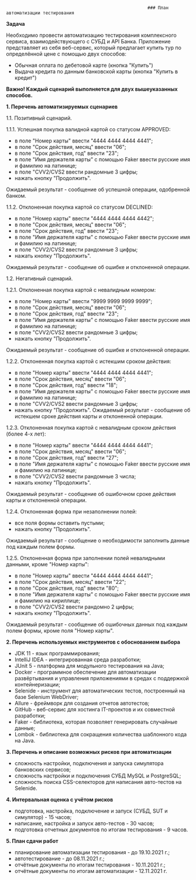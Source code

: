                                                           ### План автоматизации тестирования

**Задача**

Необходимо провести автоматизацию тестирования комплексного сервиса, взаимодействующего с СУБД и API Банка.
Приложение представляет из себя веб-сервис, который предлагает купить тур по определённой цене с помощью двух способов:

- Обычная оплата по дебетовой карте (кнопка "Купить")
- Выдача кредита по данным банковской карты (кнопка "Купить в кредит")

**Важно! Каждый сценарий выполняется для двух вышеуказанных способов.**

**1. Перечень автоматизируемых сценариев**

1.1. Позитивный сценарий.

1.1.1. Успешная покупка валидной картой со статусом APPROVED:

- в поле "Номер карты" ввести "4444 4444 4444 4441";
- в поле "Срок действия, месяц" ввести "06";
- в поле "Срок действия, год" ввести "23";
- в поле "Имя держателя карты" с помощью Faker ввести русские имя и фамилию на латинице;
- в поле "CVV2/CVS2 ввести рандомные 3 цифры;
- нажать кнопку "Продолжить".

Ожидаемый результат - сообщение об успешной операции, одобренной банком.

1.1.2. Отклоненная покупка картой со статусом DECLINED:

- в поле "Номер карты" ввести "4444 4444 4444 4442";
- в поле "Срок действия, месяц" ввести "06";
- в поле "Срок действия, год" ввести "23";
- в поле "Имя держателя карты" с помощью Faker ввести русские имя и фамилию на латинице;
- в поле "CVV2/CVS2 ввести рандомные 3 цифры;
- нажать кнопку "Продолжить".

Ожидаемый результат - сообщение об ошибке и отклоненной операции.

1.2. Негативный сценарий.

1.2.1. Отклоненная покупка картой с невалидным номером:

- в поле "Номер карты" ввести "9999 9999 9999 9999";
- в поле "Срок действия, месяц" ввести "06";
- в поле "Срок действия, год" ввести "23";
- в поле "Имя держателя карты" с помощью Faker ввести русские имя и фамилию на латинице;
- в поле "CVV2/CVS2 ввести рандомные 3 цифры;
- нажать кнопку "Продолжить".

Ожидаемый результат - сообщение об ошибке и отклоненной операции.

1.2.2. Отклоненная покупка картой с истекшим сроком действия:

- в поле "Номер карты" ввести "4444 4444 4444 4441";
- в поле "Срок действия, месяц" ввести "06";
- в поле "Срок действия, год" ввести "18";
- в поле "Имя держателя карты" с помощью Faker ввести русские имя и фамилию на латинице;
- в поле "CVV2/CVS2 ввести рандомные 3 цифры;
- нажать кнопку "Продолжить".
Ожидаемый результат - сообщение об истекшем сроке действия карты и отклоненной операции.

1.2.3. Отклоненная покупка картой с невалидным сроком действия (более 4-х лет):

- в поле "Номер карты" ввести "4444 4444 4444 4441";
- в поле "Срок действия, месяц" ввести "06";
- в поле "Срок действия, год" ввести "27";
- в поле "Имя держателя карты" с помощью Faker ввести русские имя и фамилию на латинице;
- в поле "CVV2/CVS2 ввести рандомные 3 числа;
- нажать кнопку "Продолжить".

Ожидаемый результат - сообщение об ошибочном сроке действия карты и отклоненной операции.

1.2.4. Отклоненная форма при незаполнении полей:

- все поля формы оставить пустыми;
- нажать кнопку "Продолжить".

Ожидаемый результат - сообщение о необходимости заполнить данные под каждым полем формы.

1.2.5. Отклоненная форма при заполнении полей невалидными данными, кроме "Номер карты":

- в поле "Номер карты" ввести "4444 4444 4444 4441";
- в поле "Срок действия, месяц" ввести "22";
- в поле "Срок действия, год" ввести "80";
- в поле "Имя держателя карты" с помощью Faker ввести русские имя и фамилию на кириллице;
- в поле "CVV2/CVS2 ввести рандомно 2 цифры;
- нажать кнопку "Продолжить".

Ожидаемый результат - сообщение об ошибочных данных под каждым полем формы, кроме поля "Номер карты".

**2. Перечень используемых инструментов с обоснованием выбора**

- JDK 11 - язык программирования;
- IntelliJ IDEA - интегрированная среда разработки;
- JUnit 5 - платформа для модульного тестирования на Java;
- Docker - программное обеспечение для автоматизации развёртывания и
  управления приложениями в средах с поддержкой контейнеризации;
- Selenide - инструмент для автоматических тестов, построенный на базе Selenium WebDriver;
- Allure - фреймворк для создания отчетов автотестов;
- GitHub - веб-сервис для хостинга IT-проектов и их совместной разработки;
- Faker - библиотека, которая позволяет генерировать случайные данные;
- Lombok - библиотека для сокращения количества шаблонного кода на Java.

**3. Перечень и описание возможных рисков при автоматизации**

- сложность настройки, подключения и запуска симулятора банковских сервисов;
- сложность настройки и подключения СУБД MySQL и PostgreSQL;
- сложность поиска CSS-селекторов для написания авто-тестов на Selenide.

**4. Интервальная оценка с учётом рисков**

- подготовка, настройка, подключение и запуск (СУБД, SUT и симулятор) - 15 часов;
- написание, настройка и запуск авто-тестов - 30 часов;
- подготовка отчетных документов по итогам тестирования - 9 часов.

**5. План сдачи работ**

- планирование автоматизации тестирования - до 19.10.2021 г.;
- автотестирование - до 08.11.2021 г.;
- отчётные документы по итогам тестирования - 10.11.2021 г.;
- отчётные документы по итогам автоматизации - 12.11.2021 г. 